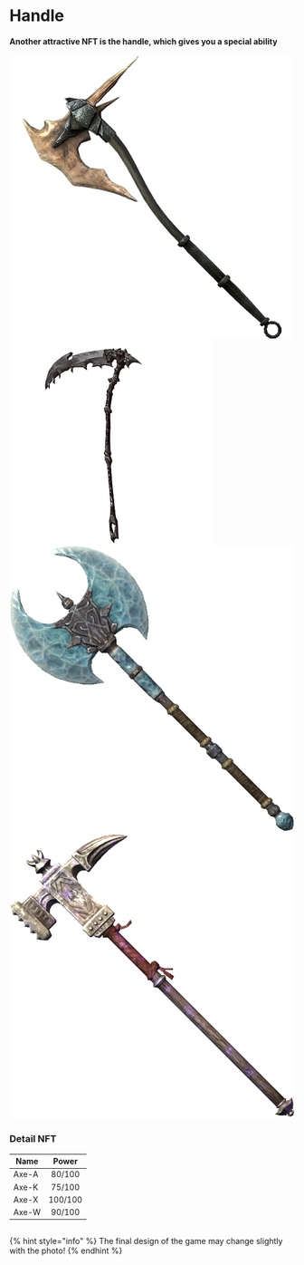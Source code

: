 # Handle

#### Another attractive NFT is the handle, which gives you a special ability

![Axe-A](../../.gitbook/assets/egh-removebg-preview.png) ![Axe-K](../../.gitbook/assets/png-transparent-scythe-arsenal-f-c-darksiders-ii-artstation-others-miscellaneous-studio-weapon-thumbnail-removebg-preview.png) ![Axe-X](<../../.gitbook/assets/pngwing.com (3).png>) ![Axe-W](<../../.gitbook/assets/pngwing.com (2).png>)

### Detail NFT

| Name  |  Power  |
| ----- | :-----: |
| Axe-A |  80/100 |
| Axe-K |  75/100 |
| Axe-X | 100/100 |
| Axe-W |  90/100 |

##

{% hint style="info" %}
The final design of the game may change slightly with the photo!
{% endhint %}
